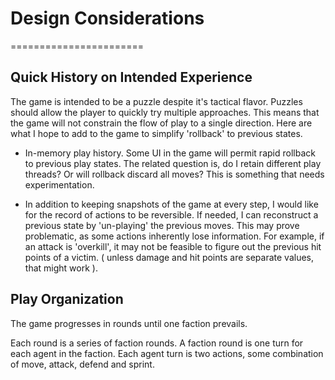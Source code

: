 # Design Considerations
=======================

## Quick History on Intended Experience

The game is intended to be a puzzle despite it's tactical flavor.
Puzzles should allow the player to quickly try multiple approaches.
This means that the game will not constrain the flow of play to a single direction.
Here are what I hope to add to the game to simplify 'rollback' to previous states.

* In-memory play history.  Some UI in the game will permit rapid rollback to previous play states.
  The related question is, do I retain different play threads?  Or will rollback discard all moves?
  This is something that needs experimentation.

* In addition to keeping snapshots of the game at every step, I would like for the record of 
  actions to be reversible.  If needed, I can reconstruct a previous state by 'un-playing' 
  the previous moves.  This may prove problematic, as some actions inherently lose information.
  For example, if an attack is 'overkill', it may not be feasible to figure out the previous
  hit points of a victim.  ( unless damage and hit points are separate values, that might work ).

## Play Organization

The game progresses in rounds until one faction prevails.   

Each round is a series of faction rounds.  A faction round is one turn for 
each agent in the faction.  Each agent turn is two actions, some combination 
of move, attack, defend and sprint.
